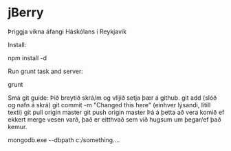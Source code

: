 jBerry
======

Þriggja vikna áfangi Háskólans í Reykjavík

Install:

npm install -d

Run grunt task and server:

grunt

Smá git guide:
Þið breytið skrá/m og vlljið setja þær á github.
git add (slóð og nafn á skrá)
git commit -m "Changed this here" (einhver lýsandi, lítill texti)
git pull origin master
git push origin master
Þá á þetta að vera komið ef ekkert merge vesen varð, það er eitthvað sem við hugsum um þegar/ef það kemur.

mongodb.exe --dbpath c:/something....
